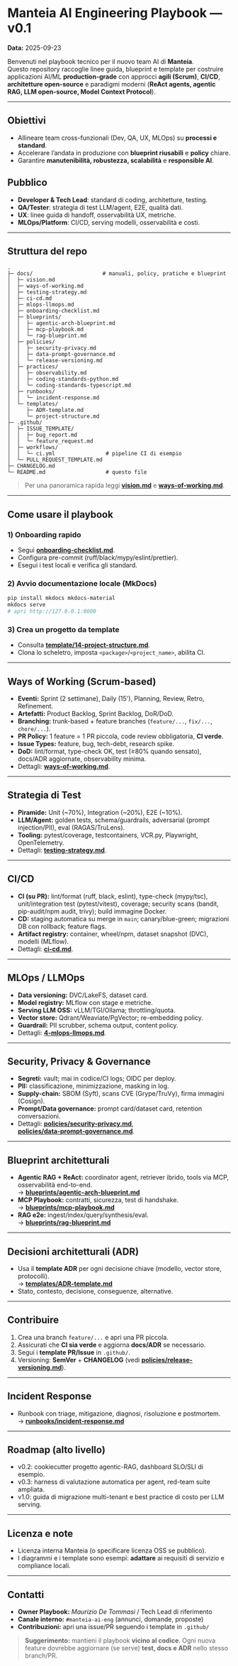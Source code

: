 # Manteia AI Engineering Playbook — v0.1
**Data:** 2025-09-23

Benvenuti nel playbook tecnico per il nuovo team AI di **Manteia**.  
Questo repository raccoglie linee guida, blueprint e template per costruire applicazioni AI/ML **production-grade** con approcci **agili (Scrum)**, **CI/CD**, **architetture open-source** e paradigmi moderni (**ReAct agents, agentic RAG, LLM open-source, Model Context Protocol**).

---

## Obiettivi
- Allineare team cross-funzionali (Dev, QA, UX, MLOps) su **processi e standard**.
- Accelerare l’andata in produzione con **blueprint riusabili** e **policy** chiare.
- Garantire **manutenibilità, robustezza, scalabilità** e **responsible AI**.

## Pubblico
- **Developer & Tech Lead**: standard di coding, architetture, testing.
- **QA/Tester**: strategia di test LLM/agent, E2E, qualità dati.
- **UX**: linee guida di handoff, osservabilità UX, metriche.
- **MLOps/Platform**: CI/CD, serving modelli, osservabilità e costi.

---

## Struttura del repo

```text
.
├─ docs/                      # manuali, policy, pratiche e blueprint
│  ├─ vision.md
│  ├─ ways-of-working.md
│  ├─ testing-strategy.md
│  ├─ ci-cd.md
│  ├─ mlops-llmops.md
│  ├─ onboarding-checklist.md
│  ├─ blueprints/
│  │  ├─ agentic-arch-blueprint.md
│  │  ├─ mcp-playbook.md
│  │  └─ rag-blueprint.md
│  ├─ policies/
│  │  ├─ security-privacy.md
│  │  ├─ data-prompt-governance.md
│  │  └─ release-versioning.md
│  ├─ practices/
│  │  ├─ observability.md
│  │  ├─ coding-standards-python.md
│  │  └─ coding-standards-typescript.md
│  ├─ runbooks/
│  │  └─ incident-response.md
│  └─ templates/
│     ├─ ADR-template.md
│     └─ project-structure.md
├─ .github/
│  ├─ ISSUE_TEMPLATE/
│  │  ├─ bug_report.md
│  │  └─ feature_request.md
│  ├─ workflows/
│  │  └─ ci.yml                # pipeline CI di esempio
│  └─ PULL_REQUEST_TEMPLATE.md
├─ CHANGELOG.md
└─ README.md                   # questo file
```

> Per una panoramica rapida leggi **[vision.md](vision.md)** e **[ways-of-working.md](ways-of-working.md)**.

---

## Come usare il playbook

### 1) Onboarding rapido
- Segui **[onboarding-checklist.md](onboarding-checklist.md)**.
- Configura pre-commit (ruff/black/mypy/eslint/prettier).
- Esegui i test locali e verifica gli standard.

### 2) Avvio documentazione locale (MkDocs)
```bash
pip install mkdocs mkdocs-material
mkdocs serve
# apri http://127.0.0.1:8000
```

### 3) Crea un progetto da template
- Consulta **[template/14-project-structure.md](template/14-project-structure.md)**.
- Clona lo scheletro, imposta `<package>`/`<project_name>`, abilita CI.

---

## Ways of Working (Scrum-based)
- **Eventi:** Sprint (2 settimane), Daily (15'), Planning, Review, Retro, Refinement.
- **Artefatti:** Product Backlog, Sprint Backlog, DoR/DoD.
- **Branching:** trunk-based + feature branches (`feature/...`, `fix/...`, `chore/...`).
- **PR Policy:** 1 feature = 1 PR piccola, code review obbligatoria, **CI verde**.
- **Issue Types:** feature, bug, tech-debt, research spike.
- **DoD:** lint/format, type-check OK, test (≥80% quando sensato), docs/ADR aggiornate, observability minima.
- Dettagli: **[ways-of-working.md](ways-of-working.md)**.

---

## Strategia di Test
- **Piramide:** Unit (~70%), Integration (~20%), E2E (~10%).
- **LLM/Agent:** golden tests, schema/guardrails, adversarial (prompt injection/PII), eval (RAGAS/TruLens).
- **Tooling:** pytest/coverage, testcontainers, VCR.py, Playwright, OpenTelemetry.
- Dettagli: **[testing-strategy.md](testing-strategy.md)**.

---

## CI/CD
- **CI (su PR):** lint/format (ruff, black, eslint), type-check (mypy/tsc), unit/integration test (pytest/vitest), coverage; security scans (bandit, pip-audit/npm audit, trivy); build immagine Docker.
- **CD:** staging automatica su merge in `main`; canary/blue-green; migrazioni DB con rollback; feature flags.
- **Artifact registry:** container, wheel/npm, dataset snapshot (DVC), modelli (MLflow).
- Dettagli: **[ci-cd.md](ci-cd.md)**.

---

## MLOps / LLMOps
- **Data versioning:** DVC/LakeFS, dataset card.
- **Model registry:** MLflow con stage e metriche.
- **Serving LLM OSS:** vLLM/TGI/Ollama; throttling/quota.
- **Vector store:** Qdrant/Weaviate/PgVector; re-embedding policy.
- **Guardrail:** PII scrubber, schema output, content policy.
- Dettagli: **[4-mlops-llmops.md](mlops-llmops.md)**.

---

## Security, Privacy & Governance
- **Segreti:** vault; mai in codice/CI logs; OIDC per deploy.
- **PII:** classificazione, minimizzazione, masking in log.
- **Supply-chain:** SBOM (Syft), scans CVE (Grype/TruVy), firma immagini (Cosign).
- **Prompt/Data governance:** prompt card/dataset card, retention conversazioni.
- Dettagli: **[policies/security-privacy.md](policies/security-privacy.md)**,  
  **[policies/data-prompt-governance.md](policies/data-prompt-governance.md)**.

---

## Blueprint architetturali
- **Agentic RAG + ReAct:** coordinator agent, retriever ibrido, tools via MCP, osservabilità end-to-end.  
  → **[blueprints/agentic-arch-blueprint.md](blueprints/agentic-arch-blueprint.md)**
- **MCP Playbook:** contratti, sicurezza, test di handshake.  
  → **[blueprints/mcp-playbook.md](blueprints/mcp-playbook.md)**
- **RAG e2e:** ingest/index/query/synthesis/eval.  
  → **[blueprints/rag-blueprint.md](blueprints/rag-blueprint.md)**

---

## Decisioni architetturali (ADR)
- Usa il **template ADR** per ogni decisione chiave (modello, vector store, protocolli).  
  → **[templates/ADR-template.md](templates/ADR-template.md)**  
- Stato, contesto, decisione, conseguenze, alternative.

---

## Contribuire
1. Crea una branch `feature/...` e apri una PR piccola.
2. Assicurati che **CI sia verde** e aggiorna **docs/ADR** se necessario.
3. Segui i **template PR/Issue** in `.github/`.
4. Versioning: **SemVer** + **CHANGELOG** (vedi **[policies/release-versioning.md](policies/release-versioning.md)**).

---

## Incident Response
- Runbook con triage, mitigazione, diagnosi, risoluzione e postmortem.  
  → **[runbooks/incident-response.md](runbooks/incident-response.md)**

---

## Roadmap (alto livello)
- v0.2: cookiecutter progetto agentic-RAG, dashboard SLO/SLI di esempio.
- v0.3: harness di valutazione automatica per agent, red-team suite ampliata.
- v1.0: guida di migrazione multi-tenant e best practice di costo per LLM serving.

---

## Licenza e note
- Licenza interna Manteia (o specificare licenza OSS se pubblico).
- I diagrammi e i template sono esempi: **adattare** ai requisiti di servizio e compliance locali.

---

## Contatti
- **Owner Playbook:** _Maurizio De Tommasi_ / Tech Lead di riferimento  
- **Canale interno:** `#manteia-ai-eng` (annunci, domande, proposte)
- **Contribuzioni:** apri una issue/PR seguendo i template in `.github/`

> **Suggerimento:** mantieni il playbook **vicino al codice**. Ogni nuova feature dovrebbe aggiornare (se serve) **test, docs e ADR** nello stesso branch/PR.
